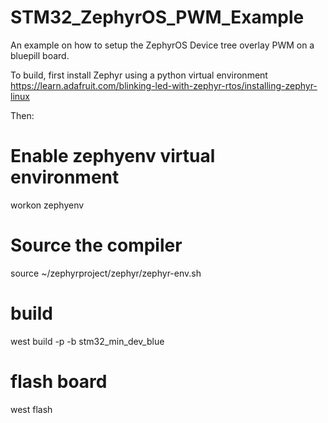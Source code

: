 # STM32_ZephyrOS_PWM_Example
An example on how to setup the ZephyrOS Device tree overlay PWM on a bluepill board.

To build, first install Zephyr using a python virtual environment
https://learn.adafruit.com/blinking-led-with-zephyr-rtos/installing-zephyr-linux

 Then:
# Enable zephyenv virtual environment
workon zephyenv
# Source the compiler
source ~/zephyrproject/zephyr/zephyr-env.sh
# build
west build -p -b stm32_min_dev_blue
# flash board
west flash
